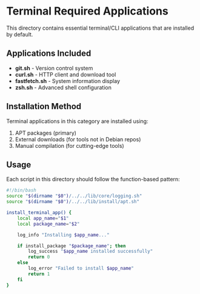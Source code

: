 # Terminal Required Applications

This directory contains essential terminal/CLI applications that are installed by default.

## Applications Included

- **git.sh** - Version control system
- **curl.sh** - HTTP client and download tool
- **fastfetch.sh** - System information display
- **zsh.sh** - Advanced shell configuration

## Installation Method

Terminal applications in this category are installed using:
1. APT packages (primary)
2. External downloads (for tools not in Debian repos)
3. Manual compilation (for cutting-edge tools)

## Usage

Each script in this directory should follow the function-based pattern:

```bash
#!/bin/bash
source "$(dirname "$0")/../../lib/core/logging.sh"
source "$(dirname "$0")/../../lib/install/apt.sh"

install_terminal_app() {
    local app_name="$1"
    local package_name="$2"

    log_info "Installing $app_name..."

    if install_package "$package_name"; then
        log_success "$app_name installed successfully"
        return 0
    else
        log_error "Failed to install $app_name"
        return 1
    fi
}
```
